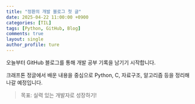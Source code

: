 ```yaml
---
title: "정환의 개발 블로그 첫 글"
date: 2025-04-22 11:00:00 +0900
categories: [TIL]
tags: [Python, GitHub, Blog]
comments: true
layout: single
author_profile: ture
---
```


오늘부터 GitHub 블로그를 통해 개발 공부 기록을 남기기 시작합니다.

크래프톤 정글에서 배운 내용을 중심으로 Python, C, 자료구조, 알고리즘 등을 정리해나갈 예정입니다.

> 목표: 실력 있는 개발자로 성장하기!
